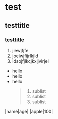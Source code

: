 # test
## testtitle
### testtitle
1. jiewjfjfe
2. joeiwjfijrlkjld
3. idsojfjlkcjkxljvlrjel

- hello
- hello
- hello
  >1. sublist
  >2. sublist
  >3. sublist

|name|age|
|apple|100|
